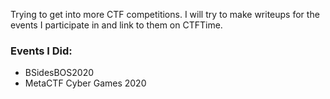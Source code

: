 Trying to get into more CTF competitions. I will try to make writeups for the events I participate in and link to them on CTFTime.

### Events I Did:
 - BSidesBOS2020
 - MetaCTF Cyber Games 2020
